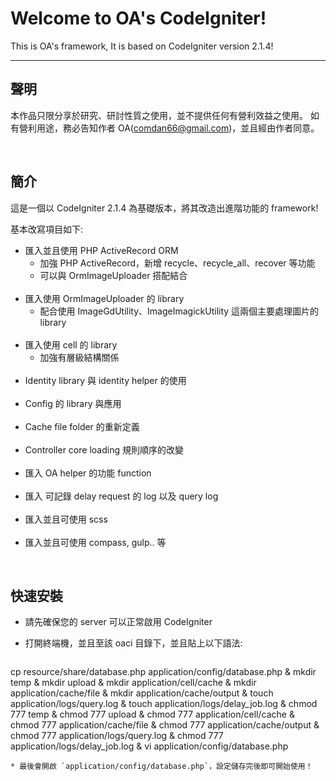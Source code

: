# Welcome to OA's CodeIgniter!

This is OA's framework, It is based on CodeIgniter version 2.1.4!

---
## 聲明
本作品只限分享於研究、研討性質之使用，並不提供任何有營利效益之使用。
如有營利用途，務必告知作者 OA(<comdan66@gmail.com>)，並且經由作者同意。

<br/>

## 簡介

這是一個以 CodeIgniter 2.1.4 為基礎版本，將其改造出進階功能的 framework!

基本改寫項目如下:

* 匯入並且使用 PHP ActiveRecord ORM
	* 加強 PHP ActiveRecord，新增 recycle、recycle_all、recover 等功能
	* 可以與 OrmImageUploader 搭配結合
<br/><br/>
* 匯入使用 OrmImageUploader 的 library
	* 配合使用 ImageGdUtility、ImageImagickUtility 這兩個主要處理圖片的 library
<br/><br/>
* 匯入使用 cell 的 library
	* 加強有層級結構關係
<br/><br/>
* Identity library 與 identity helper 的使用
<br/><br/>
* Config 的 library 與應用
<br/><br/>
* Cache file folder 的重新定義
<br/><br/>
* Controller core loading 規則順序的改變
<br/><br/>
* 匯入 OA helper 的功能 function
<br/><br/>
* 匯入 可記錄 delay request 的 log 以及 query log
<br/><br/>
* 匯入並且可使用 scss
<br/><br/>
* 匯入並且可使用 compass, gulp.. 等

<br/>

## 快速安裝

* 請先確保您的 server 可以正常啟用 CodeIgniter

* 打開終端機，並且至該 oaci 目錄下，並且貼上以下語法:

	```
cp resource/share/database.php application/config/database.php & mkdir temp & mkdir upload & mkdir application/cell/cache & mkdir application/cache/file & mkdir application/cache/output & touch application/logs/query.log & touch application/logs/delay_job.log & chmod 777 temp & chmod 777 upload & chmod 777 application/cell/cache & chmod 777 application/cache/file & chmod 777 application/cache/output & chmod 777 application/logs/query.log & chmod 777 application/logs/delay_job.log & vi application/config/database.php
```
* 最後會開啟 `application/config/database.php`，設定儲存完後即可開始使用！